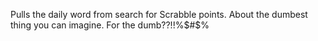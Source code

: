 Pulls the daily word from search for Scrabble points. About the dumbest thing you can imagine. For the dumb??!!%$#$%
